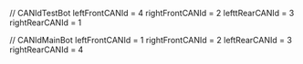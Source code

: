 // CANIdTestBot
leftFrontCANId = 4
rightFrontCANId = 2
lefttRearCANId = 3
rightRearCANId = 1

// CANIdMainBot
leftFrontCANId = 1
rightFrontCANId = 2
leftRearCANId = 3
rightRearCANId = 4